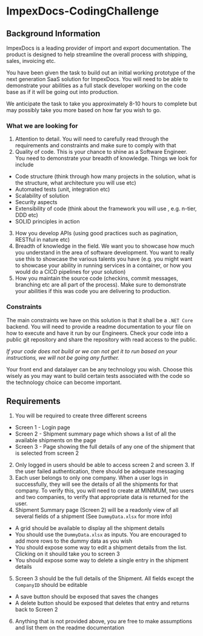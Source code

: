 # ImpexDocs-CodingChallenge

## Background Information

ImpexDocs is a leading provider of import and export documentation. The product is designed to help streamline the overall process with shipping, sales, invoicing etc.

You have been given the task to build out an initial working prototype of the next generation SaaS solution for ImpexDocs. You will need to be able to demonstrate your abilities as a full stack developer working on the code base as if it will be going out into production.

We anticipate the task to take you approximately 8-10 hours to complete but may possibly take you more based on how far you wish to go.

### What we are looking for

1. Attention to detail. You will need to carefully read through the requirements and constraints and make sure to comply with that
2. Quality of code. This is your chance to shine as a Software Engineer. You need to demonstrate your breadth of knowledge. Things we look for include 
  - Code structure (think through how many projects in the solution, what is the structure, what architecture you will use etc)
  - Automated tests (unit, integration etc)
  - Scalability of solution
  - Security aspects
  - Extensibility of code (think about the framework you will use , e.g. n-tier, DDD etc)
  - SOLID principles in action
3. How you develop APIs (using good practices such as pagination, RESTful in nature etc)
4. Breadth of knowledge in the field. We want you to showcase how much you understand in the area of software development. You want to really use this to showcase the various talents you have (e.g. you might want to showcase your ability in running services in a container, or how you would do a CICD pipelines for your solution)
5. How you maintain the source code (checkins, commit messages, branching etc are all part of the process). Make sure to demonstrate your abilities if this was code you are delivering to production.

### Constraints

The main constraints we have on this solution is that it shall be a `.NET Core` backend. You will need to provide a readme documentation to your file on how to execute and have it run by our Engineers. Check your code into a public git repository and share the repository with read access to the public.

*If your code does not build or we can not get it to run based on your instructions, we will not be going any further.*

Your front end and datalayer can be any technology you wish. Choose this wisely as you may want to build certain tests associated with the code so the technology choice can become important.

## Requirements

1. You will be required to create three different screens
  - Screen 1 - Login page
  - Screen 2 - Shipment summary page which shows a list of all the available shipments on the page
  - Screen 3 - Page showing the full details of any one of the shipment that is selected from screen 2
2. Only logged in users should be able to access screen 2 and screen 3. If the user failed authentication, there should be adequate messaging
3. Each user belongs to only one company. When a user logs in successfully, they will see the details of all the shipments for that company. To verify this, you will need to create at MINIMUM, two users and two companies, to verify that appropriate data is returned for the user. 
4. Shipment Summary page (Screen 2) will be a readonly view of all several fields of a shipment (See `DummyData.xlsx` for more info)
  - A grid should be available to display all the shipment details
  - You should use the `DummyData.xlsx` as inputs. You are encouraged to add more rows to the dummy data as you wish
  - You should expose some way to edit a shipment details from the list. Clicking on it shouild take you to screen 3
  - You should expose some way to delete a single entry in the shipment details
5. Screen 3 should be the full details of the Shipment. All fields except the `CompanyID` should be editable
  - A save button should be exposed that saves the changes
  - A delete button should be exposed that deletes that entry and returns back to Screen 2 
6. Anything that is not provided above, you are free to make assumptions and list them on the readme documentation
